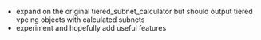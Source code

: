 - expand on the original tiered_subnet_calculator but should output tiered vpc ng objects with calculated subnets
- experiment and hopefully add useful features
